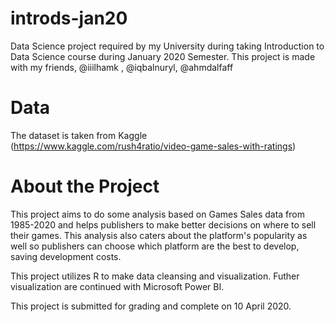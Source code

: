 # introds-jan20
Data Science project required by my University during taking Introduction to Data Science course during January 2020 Semester. 
This project is made with my friends, @iiilhamk , @iqbalnuryl, @ahmdalfaff

# Data  
The dataset is taken from Kaggle (https://www.kaggle.com/rush4ratio/video-game-sales-with-ratings)

# About the Project
This project aims to do some analysis based on Games Sales data from 1985-2020 and helps publishers to make better decisions on where to 
sell their games. This analysis also caters about the platform's popularity as well so publishers can choose which platform are the best
to develop, saving development costs.

This project utilizes R to make data cleansing and visualization. Futher visualization are continued with Microsoft Power BI.

This project is submitted for grading and complete on 10 April 2020.
